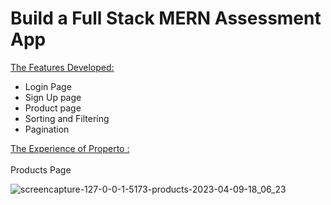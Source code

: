 
# Build a Full Stack MERN Assessment App


 <ins>The Features Developed: </ins>

 <ul>
   <li>Login Page </li>
   <li>Sign Up page</li>
   <li>Product page</li>
   <li>Sorting and Filtering</li>
   <li>Pagination</li>
 </ul>
  
  <ins>The Experience of Properto :</ins> <br/><br/>
Products Page

![screencapture-127-0-0-1-5173-products-2023-04-09-18_06_23](https://user-images.githubusercontent.com/113687128/230773098-bbb2f618-bfc2-4781-a8dd-a27cf28b0b3d.png)
